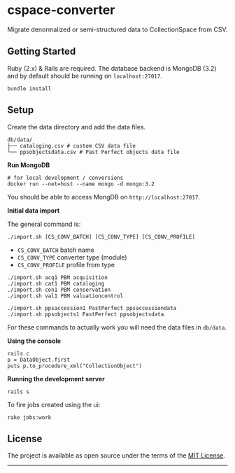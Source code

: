 cspace-converter
===

Migrate denormalized or semi-structured data to CollectionSpace from CSV.

Getting Started
---

Ruby (2.x) & Rails are required. The database backend is MongoDB (3.2) and by default should be running on `localhost:27017`.

```
bundle install
```

Setup
---

Create the data directory and add the data files.

```
db/data/
├── cataloging.csv # custom CSV data file
└── ppsobjectsdata.csv # Past Perfect objects data file
```

**Run MongoDB**

```
# for local development / conversions
docker run --net=host --name mongo -d mongo:3.2
```

You should be able to access MongDB on `http://localhost:27017`.

**Initial data import**

The general command is:

```
./import.sh [CS_CONV_BATCH] [CS_CONV_TYPE] [CS_CONV_PROFILE]
```

- `CS_CONV_BATCH` batch name
- `CS_CONV_TYPE` converter type (module)
- `CS_CONV_PROFILE` profile from type

```
./import.sh acq1 PBM acquisition
./import.sh cat1 PBM cataloging
./import.sh con1 PBM conservation
./import.sh val1 PBM valuationcontrol

./import.sh ppsaccession1 PastPerfect ppsaccessiondata
./import.sh ppsobjects1 PastPerfect ppsobjectsdata
```

For these commands to actually work you will need the data files in `db/data`.

**Using the console**

```
rails c
p = DataObject.first
puts p.to_procedure_xml("CollectionObject")
```

**Running the development server**

```
rails s
```

To fire jobs created using the ui:

```
rake jobs:work
```

License
---

The project is available as open source under the terms of the [MIT License](http://opensource.org/licenses/MIT).

---